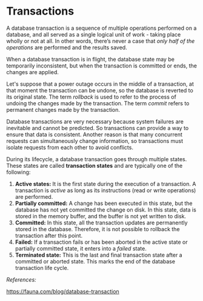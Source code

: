 # Transactions

A database transaction is a sequence of multiple operations performed on a database, and all served as a single logical unit of work - taking place wholly or not at all. In other words, there’s never a case that _only half of the operations_ are performed and the results saved.

When a database transaction is in flight, the database state may be temporarily inconsistent, but when the transaction is committed or ends, the changes are applied.

Let's suppose that a power outage occurs in the middle of a transaction, at that moment the transaction can be undone, so the database is reverted to its original state. The term _rollback_ is used to refer to the process of undoing the changes made by the transaction. The term _commit_ refers to permanent changes made by the transaction.

Database transactions are very necessary because system failures are inevitable and cannot be predicted. So transactions can provide a way to ensure that data is consistent. Another reason is that many concurrent requests can simultaneously change information, so transactions must isolate requests from each other to avoid conflicts.

During its lifecycle, a database transaction goes through multiple states. These states are called **transaction states** and are typically one of the following:

1. **Active states:** It is the first state during the execution of a transaction. A transaction is _active_ as long as its instructions (read or write operations) are performed.
2. **Partially committed:** A change has been executed in this state, but the database has not yet committed the change on disk. In this state, data is stored in the memory buffer, and the buffer is not yet written to disk.
3. **Committed:** In this state, all the transaction updates are permanently stored in the database. Therefore, it is not possible to rollback the transaction after this point.
4. **Failed:** If a transaction fails or has been aborted in the active state or partially committed state, it enters into a _failed_ state.
5. **Terminated state:** This is the last and final transaction state after a committed or aborted state. This marks the end of the database transaction life cycle.


_References:_

https://fauna.com/blog/database-transaction
